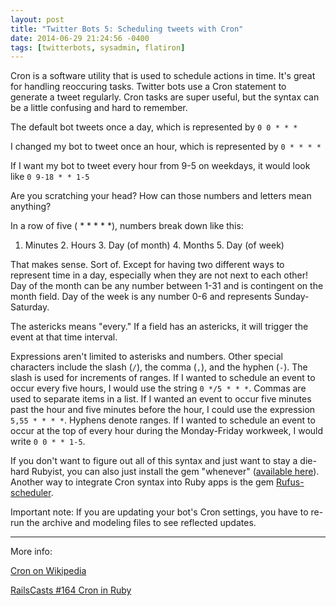 ```yaml
---
layout: post
title: "Twitter Bots 5: Scheduling tweets with Cron"
date: 2014-06-29 21:24:56 -0400
tags: [twitterbots, sysadmin, flatiron]
---
```


Cron is a software utility that is used to schedule actions in time. It's great for handling reoccuring tasks. Twitter bots use a Cron statement to generate a tweet regularly. Cron tasks are super useful, but the syntax can be a little confusing and hard to remember.

The default bot tweets once a day, which is represented by ` 0 0 * * * `

I changed my bot to tweet once an hour, which is represented by ` 0 * * * * `

If I want my bot to tweet every hour from 9-5 on weekdays, it would look like ` 0 9-18 * * 1-5 `

Are you scratching your head? How can those numbers and letters mean anything?

In a row of five ( * * * * *), numbers break down like this: 

  1. Minutes 2. Hours 3. Day (of month) 4. Months 5. Day (of week)

That makes sense. Sort of. Except for having two different ways to represent time in a day, especially when they are not next to each other! Day of the month can be any number between 1-31 and is contingent on the month field. Day of the week is any number 0-6 and represents Sunday-Saturday.

The astericks means "every." If a field has an astericks, it will trigger the event at that time interval. 

Expressions aren't limited to asterisks and numbers. Other special characters include the slash (`/`), the comma (`,`), and the hyphen (`-`). The slash is used for increments of ranges. If I wanted to schedule an event to occur every five hours, I would use the string `0 */5 * * *`. Commas are used to separate items in a list. If I wanted an event to occur five minutes past the hour and five minutes before the hour, I could use the expression `5,55 * * * *`. Hyphens denote ranges. If I wanted to schedule an event to occur at the top of every hour during the Monday-Friday workweek, I would write `0 0 * * 1-5`.

If you don't want to figure out all of this syntax and just want to stay a die-hard Rubyist, you can also just install the gem "whenever" ([available here](https://github.com/javan/whenever)). Another way to integrate Cron syntax into Ruby apps is the gem [Rufus-scheduler](https://github.com/jmettraux/rufus-scheduler).

Important note: If you are updating your bot's Cron settings, you have to re-run the archive and modeling files to see reflected updates. 

---

More info:

[Cron on Wikipedia](http://en.wikipedia.org/wiki/Cron)
 
[RailsCasts #164 Cron in Ruby](http://railscasts.com/episodes/164-cron-in-ruby)

